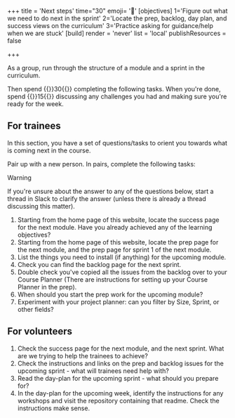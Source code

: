 +++
title = 'Next steps'
time="30"
emoji= '👣'
[objectives]
    1='Figure out what we need to do next in the sprint'
    2='Locate the prep, backlog, day plan, and success views on the curriculum'
    3='Practice asking for guidance/help when we are stuck'
[build]
  render = 'never'
  list = 'local'
  publishResources = false

+++

As a group, run through the structure of a module and a sprint in the curriculum.

Then spend {{<timer>}}30{{</timer>}} completing the following tasks. When you're done, spend {{<timer>}}15{{</timer>}} discussing any challenges you had and making sure you're ready for the week.

## For trainees

In this section, you have a set of questions/tasks to orient you towards what is coming next in the course.

Pair up with a new person. In pairs, complete the following tasks:

> [!WARNING]
> If you're unsure about the answer to any of the questions below, start a thread in Slack to clarify the answer (unless there is already a thread discussing this matter).

1. Starting from the home page of this website, locate the success page for the next module. Have you already achieved any of the learning objectives?
1. Starting from the home page of this website, locate the prep page for the next module, and the prep page for sprint 1 of the next module.
1. List the things you need to install (if anything) for the upcoming module.
1. Check you can find the backlog page for the next sprint.
1. Double check you've copied all the issues from the backlog over to your Course Planner (There are instructions for setting up your Course Planner in the prep).
1. When should you start the prep work for the upcoming module?
1. Experiment with your project planner: can you filter by Size, Sprint, or other fields?

## For volunteers

1. Check the success page for the next module, and the next sprint. What are we trying to help the trainees to achieve?
1. Check the instructions and links on the prep and backlog issues for the upcoming sprint - what will trainees need help with?
1. Read the day-plan for the upcoming sprint - what should you prepare for?
1. In the day-plan for the upcoming week, identify the instructions for any workshops and visit the repository containing that readme. Check the instructions make sense.
